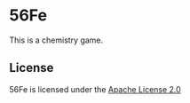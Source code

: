 # 56Fe
This is a chemistry game.
## License
56Fe is licensed under the [Apache License 2.0](https://github.com/gabrielecirulli/2048/blob/master/LICENSE)
